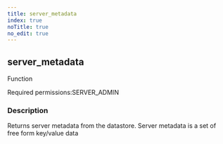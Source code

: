 ```yaml
---
title: server_metadata
index: true
noTitle: true
no_edit: true
---
```




<div class="vql_item"></div>


## server_metadata
<span class='vql_type label label-warning pull-right page-header'>Function</span>


<span class="permission_list vql_type">Required permissions:</span><span class="permission_list linkcolour label label-important">SERVER_ADMIN</span>

### Description

Returns server metadata from the datastore. Server metadata is a
set of free form key/value data


